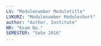 ```yaml
---
LV: "Modulenumber Moduletitle"
LVKURZ: "Modulenumber Moduleshort"
author: "Author, Institute"
NR: "Exam No."
SEMESTER: "SoSe 2016"
...
```





